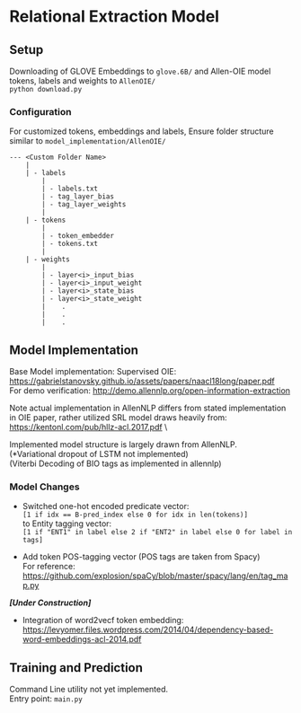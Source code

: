 # Relational Extraction Model

## Setup

Downloading of GLOVE Embeddings to `glove.6B/` and Allen-OIE model tokens, labels and weights to `AllenOIE/`\
`python download.py`

### Configuration
For customized tokens, embeddings and labels, Ensure folder structure similar to `model_implementation/AllenOIE/`
```
--- <Custom Folder Name>
    |
    | - labels
        |
        | - labels.txt
        | - tag_layer_bias
        | - tag_layer_weights
        |
    | - tokens
        |
        | - token_embedder
        | - tokens.txt
        |
    | - weights
        |
        | - layer<i>_input_bias
        | - layer<i>_input_weight
        | - layer<i>_state_bias
        | - layer<i>_state_weight
        |    .
        |    .
        |    .
```

## Model Implementation

Base Model implementation:
Supervised OIE:
https://gabrielstanovsky.github.io/assets/papers/naacl18long/paper.pdf \
For demo verification: http://demo.allennlp.org/open-information-extraction

Note actual implementation in AllenNLP differs from stated implementation in OIE paper, rather utilized SRL model draws heavily from:\
https://kentonl.com/pub/hllz-acl.2017.pdf \

Implemented model structure is largely drawn from AllenNLP.\
(*Variational dropout of LSTM not implemented)\
(Viterbi Decoding of BIO tags as implemented in allennlp)


### Model Changes
- Switched one-hot encoded predicate vector:\
`[1 if idx == B-pred_index else 0 for idx in len(tokens)]`\
to Entity tagging vector:\
`[1 if "ENT1" in label else 2 if "ENT2" in label else 0 for label in tags]`

- Add token POS-tagging vector (POS tags are taken from Spacy)\
For reference: https://github.com/explosion/spaCy/blob/master/spacy/lang/en/tag_map.py

***[Under Construction]***
- Integration of word2vecf token embedding: https://levyomer.files.wordpress.com/2014/04/dependency-based-word-embeddings-acl-2014.pdf


## Training and Prediction

Command Line utility not yet implemented.\
Entry point: `main.py`

